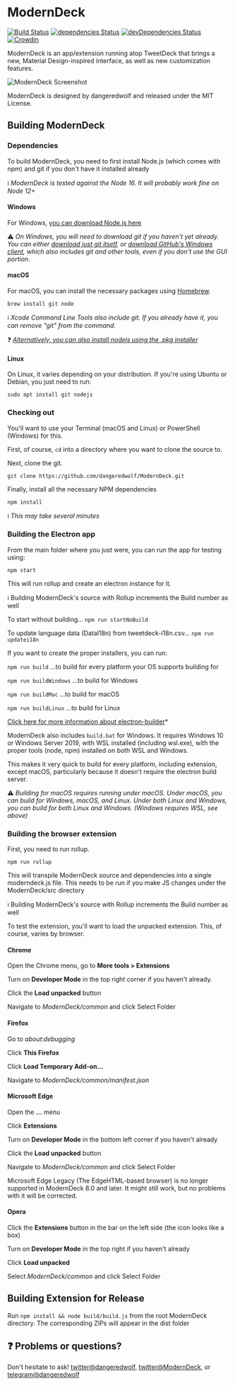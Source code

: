 # ModernDeck

[![Build Status](https://travis-ci.org/dangeredwolf/ModernDeck.svg?branch=master)](https://travis-ci.org/dangeredwolf/ModernDeck)
[![dependencies Status](https://david-dm.org/dangeredwolf/ModernDeck/status.svg)](https://david-dm.org/dangeredwolf/ModernDeck)
[![devDependencies Status](https://david-dm.org/dangeredwolf/ModernDeck/dev-status.svg)](https://david-dm.org/dangeredwolf/ModernDeck?type=dev)
[![Crowdin](https://badges.crowdin.net/tweetdeck/localized.svg)](https://translate.moderndeck.org/project/tweetdeck)

ModernDeck is an app/extension running atop TweetDeck that brings a new, Material Design-inspired interface, as well as new customization features.

![ModernDeck Screenshot](https://github.com/dangeredwolf/ModernDeck/raw/8.0/build/en_screenshot.png)

ModernDeck is designed by dangeredwolf and released under the MIT License.


## Building ModernDeck


### Dependencies

To build ModernDeck, you need to first install Node.js (which comes with npm) and git if you don't have it installed already

ℹ *ModernDeck is tested against the Node 16. It will probably work fine on Node 12+*


#### Windows

For Windows, [you can download Node.js here](https://nodejs.org/en/)

⚠ *On Windows, you will need to download git if you haven't yet already. You can either [download just git itself](https://git-scm.com/download/win), or [download GitHub's Windows client](https://desktop.github.com/), which also includes git and other tools, even if you don't use the GUI portion.*


#### macOS

For macOS, you can install the necessary packages using [Homebrew](https://brew.sh/).

`brew install git node`

ℹ *Xcode Command Line Tools also include git. If you already have it, you can remove "git" from the command.*

❓ *[Alternatively, you can also install nodejs using the .pkg installer](https://nodejs.org/en/)*



#### Linux

On Linux, it varies depending on your distribution. If you're using Ubuntu or Debian, you just need to run:

`sudo apt install git nodejs`



### Checking out

You'll want to use your Terminal (macOS and Linux) or PowerShell (Windows) for this.

First, of course, `cd` into a directory where you want to clone the source to.

Next, clone the git.

`git clone https://github.com/dangeredwolf/ModernDeck.git`

Finally, install all the necessary NPM dependencies

`npm install`

ℹ *This may take several minutes*



### Building the Electron app

From the main folder where you just were, you can run the app for testing using:

`npm start`

This will run rollup and create an electron instance for it.

ℹ Building ModernDeck's source with Rollup increments the Build number as well

To start without building...
`npm run startNoBuild`

To update language data (DataI18n) from tweetdeck-i18n.csv...
`npm run updatei18n`

If you want to create the proper installers, you can run:

`npm run build`
...to build for every platform your OS supports building for

`npm run buildWindows`
...to build for Windows

`npm run buildMac`
...to build for macOS

`npm run buildLinux`
...to build for Linux

[Click here for more information about electron-builder](https://www.electron.build/)*

ModernDeck also includes `build.bat` for Windows.
It requires Windows 10 or Windows Server 2019, with WSL installed (including wsl.exe), with the proper tools (node, npm) installed on both WSL and Windows.

This makes it very quick to build for every platform, including extension, except macOS, particularly because it doesn't require the electron build server.

⚠ *Building for macOS requires running under macOS. Under macOS, you can build for Windows, macOS, and Linux. Under both Linux and Windows, you can build for both Linux and Windows. (Windows requires WSL, see above)*

### Building the browser extension

First, you need to run rollup.

`npm run rollup`

This will transpile ModernDeck source and dependencies into a single moderndeck.js file. This needs to be run if you make JS changes under the ModernDeck/src directory

ℹ Building ModernDeck's source with Rollup increments the Build number as well

To test the extension, you'll want to load the unpacked extension. This, of course, varies by browser.


#### Chrome

Open the Chrome menu, go to **More tools > Extensions**

Turn on **Developer Mode** in the top right corner if you haven't already.

Click the **Load unpacked** button

Navigate to *ModernDeck/common* and click Select Folder


#### Firefox

Go to *about:debugging*

Click **This Firefox**

Click **Load Temporary Add-on...**

Navigate to *ModernDeck/common/manifest.json*


#### Microsoft Edge

Open the **...** menu

Click **Extensions**

Turn on **Developer Mode** in the bottom left corner if you haven't already

Click the **Load unpacked** button

Navigate to *ModernDeck/common* and click Select Folder

Microsoft Edge Legacy (The EdgeHTML-based browser) is no longer supported in ModernDeck 8.0 and later. It might still work, but no problems with it will be corrected.

#### Opera

Click the **Extensions** button in the bar on the left side (the icon looks like a box)

Turn on **Developer Mode** in the top right if you haven't already

Click **Load unpacked**

Select *ModernDeck/common* and click Select Folder


## Building Extension for Release

Run `npm install && node build/build.js` from the root ModernDeck directory. The corresponding ZIPs will appear in the dist folder

## ❓ Problems or questions?

Don't hesitate to ask!
[twitter@dangeredwolf](https://twitter.com/dangeredwolf), [twitter@ModernDeck](https://twitter.com/ModernDeck), or [telegram@dangeredwolf](https://t.me/dangeredwolf)
